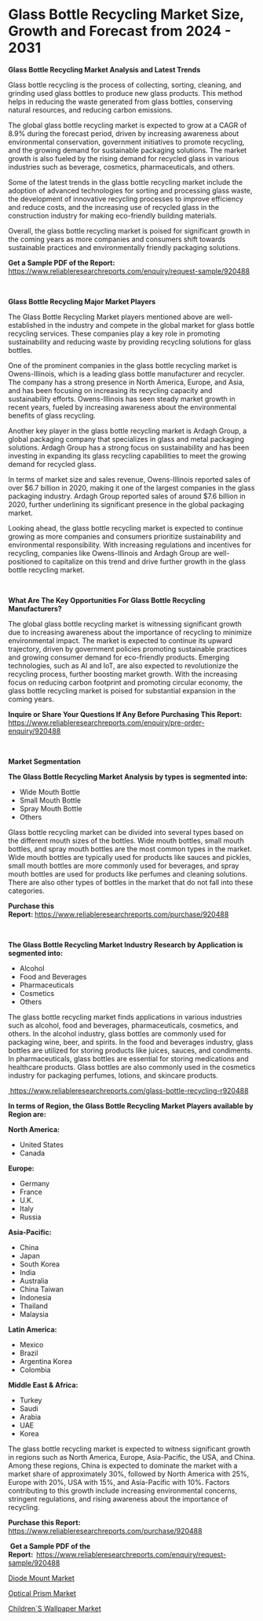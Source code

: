 <p><h1>Glass Bottle Recycling Market Size, Growth and Forecast from 2024 - 2031</h1></p><p><strong>Glass Bottle Recycling Market Analysis and Latest Trends</strong></p>
<p><p>Glass bottle recycling is the process of collecting, sorting, cleaning, and grinding used glass bottles to produce new glass products. This method helps in reducing the waste generated from glass bottles, conserving natural resources, and reducing carbon emissions.</p><p>The global glass bottle recycling market is expected to grow at a CAGR of 8.9% during the forecast period, driven by increasing awareness about environmental conservation, government initiatives to promote recycling, and the growing demand for sustainable packaging solutions. The market growth is also fueled by the rising demand for recycled glass in various industries such as beverage, cosmetics, pharmaceuticals, and others.</p><p>Some of the latest trends in the glass bottle recycling market include the adoption of advanced technologies for sorting and processing glass waste, the development of innovative recycling processes to improve efficiency and reduce costs, and the increasing use of recycled glass in the construction industry for making eco-friendly building materials.</p><p>Overall, the glass bottle recycling market is poised for significant growth in the coming years as more companies and consumers shift towards sustainable practices and environmentally friendly packaging solutions.</p></p>
<p><strong>Get a Sample PDF of the Report:&nbsp;</strong> <a href="https://www.reliableresearchreports.com/enquiry/request-sample/920488">https://www.reliableresearchreports.com/enquiry/request-sample/920488</a></p>
<p>&nbsp;</p>
<p><strong>Glass Bottle Recycling Major Market Players</strong></p>
<p><p>The Glass Bottle Recycling Market players mentioned above are well-established in the industry and compete in the global market for glass bottle recycling services. These companies play a key role in promoting sustainability and reducing waste by providing recycling solutions for glass bottles.</p><p>One of the prominent companies in the glass bottle recycling market is Owens-Illinois, which is a leading glass bottle manufacturer and recycler. The company has a strong presence in North America, Europe, and Asia, and has been focusing on increasing its recycling capacity and sustainability efforts. Owens-Illinois has seen steady market growth in recent years, fueled by increasing awareness about the environmental benefits of glass recycling.</p><p>Another key player in the glass bottle recycling market is Ardagh Group, a global packaging company that specializes in glass and metal packaging solutions. Ardagh Group has a strong focus on sustainability and has been investing in expanding its glass recycling capabilities to meet the growing demand for recycled glass.</p><p>In terms of market size and sales revenue, Owens-Illinois reported sales of over $6.7 billion in 2020, making it one of the largest companies in the glass packaging industry. Ardagh Group reported sales of around $7.6 billion in 2020, further underlining its significant presence in the global packaging market.</p><p>Looking ahead, the glass bottle recycling market is expected to continue growing as more companies and consumers prioritize sustainability and environmental responsibility. With increasing regulations and incentives for recycling, companies like Owens-Illinois and Ardagh Group are well-positioned to capitalize on this trend and drive further growth in the glass bottle recycling market.</p></p>
<p>&nbsp;</p>
<p><strong>What Are The Key Opportunities For Glass Bottle Recycling Manufacturers?</strong></p>
<p><p>The global glass bottle recycling market is witnessing significant growth due to increasing awareness about the importance of recycling to minimize environmental impact. The market is expected to continue its upward trajectory, driven by government policies promoting sustainable practices and growing consumer demand for eco-friendly products. Emerging technologies, such as AI and IoT, are also expected to revolutionize the recycling process, further boosting market growth. With the increasing focus on reducing carbon footprint and promoting circular economy, the glass bottle recycling market is poised for substantial expansion in the coming years.</p></p>
<p><strong>Inquire or Share Your Questions If Any Before Purchasing This Report:</strong> <a href="https://www.reliableresearchreports.com/enquiry/pre-order-enquiry/920488">https://www.reliableresearchreports.com/enquiry/pre-order-enquiry/920488</a></p>
<p>&nbsp;</p>
<p><strong>Market Segmentation</strong></p>
<p><strong>The Glass Bottle Recycling Market Analysis by types is segmented into:</strong></p>
<p><ul><li>Wide Mouth Bottle</li><li>Small Mouth Bottle</li><li>Spray Mouth Bottle</li><li>Others</li></ul></p>
<p><p>Glass bottle recycling market can be divided into several types based on the different mouth sizes of the bottles. Wide mouth bottles, small mouth bottles, and spray mouth bottles are the most common types in the market. Wide mouth bottles are typically used for products like sauces and pickles, small mouth bottles are more commonly used for beverages, and spray mouth bottles are used for products like perfumes and cleaning solutions. There are also other types of bottles in the market that do not fall into these categories.</p></p>
<p><strong>Purchase this Report:&nbsp;</strong><a href="https://www.reliableresearchreports.com/purchase/920488">https://www.reliableresearchreports.com/purchase/920488</a></p>
<p>&nbsp;</p>
<p><strong>The Glass Bottle Recycling Market Industry Research by Application is segmented into:</strong></p>
<p><ul><li>Alcohol</li><li>Food and Beverages</li><li>Pharmaceuticals</li><li>Cosmetics</li><li>Others</li></ul></p>
<p><p>The glass bottle recycling market finds applications in various industries such as alcohol, food and beverages, pharmaceuticals, cosmetics, and others. In the alcohol industry, glass bottles are commonly used for packaging wine, beer, and spirits. In the food and beverages industry, glass bottles are utilized for storing products like juices, sauces, and condiments. In pharmaceuticals, glass bottles are essential for storing medications and healthcare products. Glass bottles are also commonly used in the cosmetics industry for packaging perfumes, lotions, and skincare products.</p></p>
<p><a href="https://www.reliableresearchreports.com/glass-bottle-recycling-r920488">&nbsp;https://www.reliableresearchreports.com/glass-bottle-recycling-r920488</a></p>
<p><strong>In terms of Region, the Glass Bottle Recycling Market Players available by Region are:</strong></p>
<p>
    <p> <strong> North America: </strong>
        <ul>
            <li>United States</li>
            <li>Canada</li>
        </ul>
        </p> 
    <p> <strong> Europe: </strong>
        <ul>
            <li>Germany</li>
            <li>France</li>
            <li>U.K.</li>
            <li>Italy</li>
            <li>Russia</li>
        </ul>
        </p> 
    <p> <strong> Asia-Pacific: </strong>
        <ul>
            <li>China</li>
            <li>Japan</li>
            <li>South Korea</li>
            <li>India</li>
            <li>Australia</li>
            <li>China Taiwan</li>
            <li>Indonesia</li>
            <li>Thailand</li>
            <li>Malaysia</li>
        </ul>
        </p> 
    <p> <strong> Latin America: </strong>
        <ul>
            <li>Mexico</li>
            <li>Brazil</li>
            <li>Argentina Korea</li>
            <li>Colombia</li>
        </ul>
        </p> 
    <p> <strong> Middle East & Africa: </strong>
        <ul>
            <li>Turkey</li>
            <li>Saudi</li>
            <li>Arabia</li>
            <li>UAE</li>
            <li>Korea</li>
        </ul>
    </p>
    </p>
<p><p>The glass bottle recycling market is expected to witness significant growth in regions such as North America, Europe, Asia-Pacific, the USA, and China. Among these regions, China is expected to dominate the market with a market share of approximately 30%, followed by North America with 25%, Europe with 20%, USA with 15%, and Asia-Pacific with 10%. Factors contributing to this growth include increasing environmental concerns, stringent regulations, and rising awareness about the importance of recycling.</p></p>
<p><strong>Purchase this Report: </strong><a href="https://www.reliableresearchreports.com/purchase/920488">https://www.reliableresearchreports.com/purchase/920488</a></p>
<p>&nbsp;<strong>Get a Sample PDF of the Report:&nbsp;&nbsp;</strong><a href="https://www.reliableresearchreports.com/enquiry/request-sample/920488">https://www.reliableresearchreports.com/enquiry/request-sample/920488</a></p>
<p><strong></strong></p>
<p><p><a href="https://www.linkedin.com/pulse/global-diode-mount-market-focus-product-type-up-6-pin7-13-pin14-0t34f?trackingId=PCRaiyE7xSJiTue1i9JdfQ%3D%3D">Diode Mount Market</a></p><p><a href="https://www.linkedin.com/pulse/optical-prism-market-report-product-type-right-angle-prismdiamond-lnuvf?trackingId=Cw1tkEh3tAPNx4i%2B2IdOCg%3D%3D">Optical Prism Market</a></p><p><a href="https://www.linkedin.com/pulse/childrens-wallpaper-market-global-share-ranking-overall-sales-zmz0f?trackingId=ZrMEln1h2OBA41BngfWi7A%3D%3D">Children`S Wallpaper Market</a></p></p>